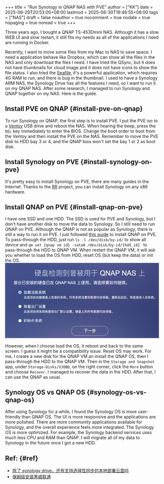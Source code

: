 +++
title = "Run Synology in QNAP NAS with PVE"
author = ["KK"]
date = 2025-06-29T20:53:00+08:00
lastmod = 2025-06-30T19:46:55+08:00
tags = ["NAS"]
draft = false
noauthor = true
nocomment = true
nodate = true
nopaging = true
noread = true
+++

Three years ago, I bought a QNAP TS-453Dmini NAS. Although it has a slow WEB UI and slow restart, it still fits my needs as all of the applications I need are running in Docker.

Recently, I want to move some files from my Mac to NAS to save space. I need a application behave like Dropbox, which can show all the files in the NAS and only download the files I need. I have tried the QSync, but it does not have thumbnails for cloud image and it does not have icons to show the file status. I also tried the [Seafile](https://www.seafile.com/home/), it's a powerful application, which requires 4G RAM to run, and there is bug in the thumbnail. I used to have a Synology ARM NAS, the Synology Drive has all the features I need, so I want to run it on my QNAP NAS. After some research, I managed to run Synology and QNAP together on my NAS. Here is the guide.


## Install PVE on QNAP {#install-pve-on-qnap}

To run Synology on QNAP, the first step is to install PVE. I put the PVE iso to a [Ventoy](https://www.ventoy.net/en/index.html) USB drive and reboot the NAS. When hearing the beep, press the `DEL` key immediately to enter the BIOS. Change the boot order to boot from the Ventoy and then install the PVE on the NAS. Remember to move the PVE disk to HDD bay 3 or 4, and the QNAP bios won't set the bay 1 or 2 as boot disk.


## Install Synology on PVE {#install-synology-on-pve}

It's pretty easy to install Synology on PVE, there are many guides in the Internet. Thanks to the [RR](https://github.com/RROrg/rr) project, you can install Synology on any x86 hardware.


## Install QNAP on PVE {#install-qnap-on-pve}

I have one SSD and one HDD. The SSD is used for PVE and Synology, but I don't have another disk to move the data to Synology. So I still need to run QNAP on PVE. Although the QNAP is not as popular as Synology, there is still a way to run it on PVE. I just followed [this guide](https://post.smzdm.com/p/adm3qxen/) to install QNAP on PVE. To pass-through the HDD, just run `ls -l /dev/disk/by-id/` to show all device and `` qm set {qnap vm id} -sata0 /dev/disk/by-id/{hdd_id}` `` to pass-through the HDD to QNAP VM. When restart the QNAP VM, it will ask you whether to load the OS from HDD, reset OS (but keep the data) or init the OS.
![](/images/qnap_recover.png)

However, when I choose load the OS, it reboot and back to the same screen. I guess it might be a compatibility issue. Reset OS may work. For me, I create a new disk for the QNAP VM an install the QNAP OS, then I pass-through the HDD to the QNAP VM. Then in the `Storage and Snapshot` app, under `Storage-Disks/VJOBD`, on the right corner, click the `More` button and choose `Recover`. I managed to recover the data in the HDD. After that, I can use the QNAP as usual.


## Synology OS vs QNAP OS {#synology-os-vs-qnap-os}

After using Synology for a while, I found the Synology OS is more user-friendly than QNAP OS. The UI is more responsive and the applications are more polished. There are more community applications available for Synology, and the overall experience feels more integrated. The Synology OS is more optimized. For example, the Synology backend services uses much less CPU and RAM than QNAP. I will migrate all of my data to Synology in the future once I got a new HDD.


## Ref: {#ref}

-   [除了 synology drive，还有支持选择性同步的本地部署云盘吗 ](https://www.v2ex.com/t/1135848)
-   [保姆级安装黑威联通](https://post.smzdm.com/p/adm3qxen/)
